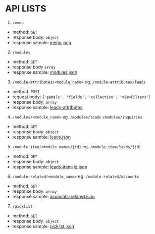 # API LISTS

1. `/menu`
- method: `GET`
- response body: `object`
- response sample: [menu.json](./api-lists/menu.json)

2. `/modules`
- method: `GET`
- response body `array`
- response sample: [modules.json](./api-lists/modules.json)

3. `/module-attributes/<module_name>` eg. `/module-attributes/leads`
- method: `POST`
- request body: `['panels', 'fields', 'collection', 'viewFilters']`
- response body: `array`
- response sample: [leads-attributes](./api-lists/leads-attributes.json)

4. `/modules/<module_name>` eg. `/modules/leads` `/modules/inquiries`
- method: `GET`
- response body: `object`
- response sample: [leads.json](./api-lists/leads.json)

5. `/module-item/<module_name>/{id}` eg. `/module-item/leads/{id}`
- method: `GET`
- response body: `object`
- response sample: [leads-item-id.json](./api-lists/leads-item-id.json)

6. `/module-related/<module_name>` eg. `/module-related/accounts`
- method: `GET`
- response body: `array`
- response sample: [accounts-related.json](./api-lists/accounts-related.json)

7. `/picklist`
- method: `GET`
- response body: `object`
- response sample: [picklist.json](./api-lists/picklist.json)